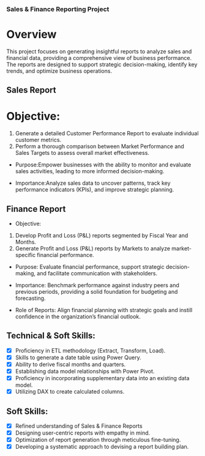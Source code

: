 ### Sales & Finance Reporting Project

# Overview
This project focuses on generating insightful reports to analyze sales and financial data, providing a comprehensive view of business performance. The reports are designed to support strategic decision-making, identify key trends, and optimize business operations.

## Sales Report
# Objective:
1. Generate a detailed Customer Performance Report to evaluate individual customer metrics.
2. Perform a thorough comparison between Market Performance and Sales Targets to assess overall market effectiveness.

* Purpose:Empower businesses with the ability to monitor and evaluate sales activities, leading to more informed decision-making.

* Importance:Analyze sales data to uncover patterns, track key performance indicators (KPIs), and improve strategic planning.

## Finance Report
* Objective:
1. Develop Profit and Loss (P&L) reports segmented by Fiscal Year and Months.
2. Generate Profit and Loss (P&L) reports by Markets to analyze market-specific financial performance.

* Purpose: Evaluate financial performance, support strategic decision-making, and facilitate communication with stakeholders.
* Importance: Benchmark performance against industry peers and previous periods, providing a solid foundation for budgeting and forecasting.

* Role of Reports: Align financial planning with strategic goals and instill confidence in the organization’s financial outlook.

## Technical & Soft Skills:
- [x]	Proficiency in ETL methodology (Extract, Transform, Load).
- [x]	Skills to generate a date table using Power Query.
- [x]	Ability to derive fiscal months and quarters.
- [x]	Establishing data model relationships with Power Pivot.
- [x]	Proficiency in incorporating supplementary data into an existing data model.
- [x]	Utilizing DAX to create calculated columns.

## Soft Skills:
- [x]	Refined understanding of Sales & Finance Reports
- [x]	Designing user-centric reports with empathy in mind.
- [x]	Optimization of report generation through meticulous fine-tuning.
- [x]	Developing a systematic approach to devising a report building plan.
